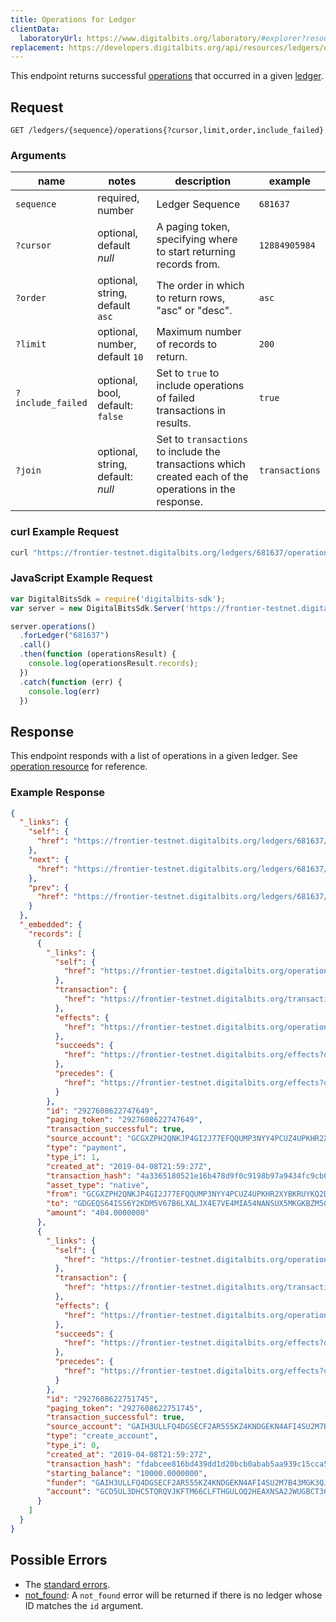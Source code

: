 ```yaml
---
title: Operations for Ledger
clientData:
  laboratoryUrl: https://www.digitalbits.org/laboratory/#explorer?resource=operations&endpoint=for_ledger
replacement: https://developers.digitalbits.org/api/resources/ledgers/operations/
---
```


This endpoint returns successful [operations](../resources/operation.md) that occurred in a given [ledger](../resources/ledger.md).

## Request

```
GET /ledgers/{sequence}/operations{?cursor,limit,order,include_failed}
```

### Arguments

| name | notes | description | example |
| ---- | ----- | ----------- | ------- |
| `sequence` | required, number | Ledger Sequence | `681637` |
| `?cursor` | optional, default _null_ | A paging token, specifying where to start returning records from. | `12884905984` |
| `?order` | optional, string, default `asc` | The order in which to return rows, "asc" or "desc". | `asc` |
| `?limit` | optional, number, default `10` | Maximum number of records to return. | `200` |
| `?include_failed` | optional, bool, default: `false` | Set to `true` to include operations of failed transactions in results. | `true` |
| `?join` | optional, string, default: _null_ | Set to `transactions` to include the transactions which created each of the operations in the response. | `transactions` |

### curl Example Request

```sh
curl "https://frontier-testnet.digitalbits.org/ledgers/681637/operations?limit=1"
```

### JavaScript Example Request

```javascript
var DigitalBitsSdk = require('digitalbits-sdk');
var server = new DigitalBitsSdk.Server('https://frontier-testnet.digitalbits.org');

server.operations()
  .forLedger("681637")
  .call()
  .then(function (operationsResult) {
    console.log(operationsResult.records);
  })
  .catch(function (err) {
    console.log(err)
  })
```

## Response

This endpoint responds with a list of operations in a given ledger.  See [operation resource](../resources/operation.md) for reference.

### Example Response

```json
{
  "_links": {
    "self": {
      "href": "https://frontier-testnet.digitalbits.org/ledgers/681637/operations?cursor=&limit=10&order=asc"
    },
    "next": {
      "href": "https://frontier-testnet.digitalbits.org/ledgers/681637/operations?cursor=2927608622751745&limit=10&order=asc"
    },
    "prev": {
      "href": "https://frontier-testnet.digitalbits.org/ledgers/681637/operations?cursor=2927608622747649&limit=10&order=desc"
    }
  },
  "_embedded": {
    "records": [
      {
        "_links": {
          "self": {
            "href": "https://frontier-testnet.digitalbits.org/operations/2927608622747649"
          },
          "transaction": {
            "href": "https://frontier-testnet.digitalbits.org/transactions/4a3365180521e16b478d9f0c9198b97a9434fc9cb07b34f83ecc32fc54d0ca8a"
          },
          "effects": {
            "href": "https://frontier-testnet.digitalbits.org/operations/2927608622747649/effects"
          },
          "succeeds": {
            "href": "https://frontier-testnet.digitalbits.org/effects?order=desc&cursor=2927608622747649"
          },
          "precedes": {
            "href": "https://frontier-testnet.digitalbits.org/effects?order=asc&cursor=2927608622747649"
          }
        },
        "id": "2927608622747649",
        "paging_token": "2927608622747649",
        "transaction_successful": true,
        "source_account": "GCGXZPH2QNKJP4GI2J77EFQQUMP3NYY4PCUZ4UPKHR2XYBKRUYKQ2DS6",
        "type": "payment",
        "type_i": 1,
        "created_at": "2019-04-08T21:59:27Z",
        "transaction_hash": "4a3365180521e16b478d9f0c9198b97a9434fc9cb07b34f83ecc32fc54d0ca8a",
        "asset_type": "native",
        "from": "GCGXZPH2QNKJP4GI2J77EFQQUMP3NYY4PCUZ4UPKHR2XYBKRUYKQ2DS6",
        "to": "GDGEQS64ISS6Y2KDM5V67B6LXALJX4E7VE4MIA54NANSUX5MKGKBZM5G",
        "amount": "404.0000000"
      },
      {
        "_links": {
          "self": {
            "href": "https://frontier-testnet.digitalbits.org/operations/2927608622751745"
          },
          "transaction": {
            "href": "https://frontier-testnet.digitalbits.org/transactions/fdabcee816bd439dd1d20bcb0abab5aa939c15cca5fccc1db060ba6096a5e0ed"
          },
          "effects": {
            "href": "https://frontier-testnet.digitalbits.org/operations/2927608622751745/effects"
          },
          "succeeds": {
            "href": "https://frontier-testnet.digitalbits.org/effects?order=desc&cursor=2927608622751745"
          },
          "precedes": {
            "href": "https://frontier-testnet.digitalbits.org/effects?order=asc&cursor=2927608622751745"
          }
        },
        "id": "2927608622751745",
        "paging_token": "2927608622751745",
        "transaction_successful": true,
        "source_account": "GAIH3ULLFQ4DGSECF2AR555KZ4KNDGEKN4AFI4SU2M7B43MGK3QJZNSR",
        "type": "create_account",
        "type_i": 0,
        "created_at": "2019-04-08T21:59:27Z",
        "transaction_hash": "fdabcee816bd439dd1d20bcb0abab5aa939c15cca5fccc1db060ba6096a5e0ed",
        "starting_balance": "10000.0000000",
        "funder": "GAIH3ULLFQ4DGSECF2AR555KZ4KNDGEKN4AFI4SU2M7B43MGK3QJZNSR",
        "account": "GCD5UL3DHC5TQRQVJKFTM66CLFTHGULOQ2HEAXNSA2JWUGBCT36BP55F"
      }
    ]
  }
}
```

## Possible Errors

- The [standard errors](../errors.md#Standard-Errors).
- [not_found](../errors/not-found.md): A `not_found` error will be returned if there is no ledger whose ID matches the `id` argument.
